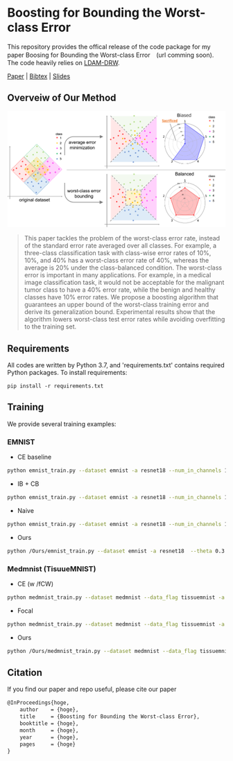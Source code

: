 <!-- <<<<<<< HEAD -->

# Boosting for Bounding the Worst-class Error

This repository provides the offical release of the code package for my paper Boosing for Bounding the Worst-class Error　(url comming soon).
The code heavily relies on [LDAM-DRW](url).

[Paper](url) | [Bibtex](url) | [Slides](url)

## Overveiw of Our Method

![Illustration](./images/overview.png)
> This paper tackles the problem of the worst-class error rate, instead of the standard error rate averaged over all classes. For example, a three-class classification task with class-wise error rates of 10\%, 10\%, and 40\% has a worst-class error rate of 40\%, whereas the average is 20\% under the class-balanced condition. The worst-class error is important in many applications. For example, in a medical image classification task, it would not be acceptable for the malignant tumor class to have a 40\% error rate, while the benign and healthy classes have 10\% error rates. We propose a boosting algorithm that guarantees an upper bound of the worst-class training error and derive its generalization bound. Experimental results show that the algorithm lowers worst-class test error rates while avoiding overfitting to the training set.

## Requirements 
All codes are written by Python 3.7, and 'requirements.txt' contains required Python packages.
To install requirements:

```setup
pip install -r requirements.txt
```
<!-- 
## Dataset

Create 'data/' directory and download original data in the directory to make imbalanced versions. 
- Imbalanced [CIFAR](https://www.cs.toronto.edu/~kriz/cifar.html). The original data will be downloaded and converted by `imbalancec_cifar.py`.
- Imbalanced [Tiny ImageNet](http://cs231n.stanford.edu/tiny-imagenet-200.zip). Download the data first, and convert them by `imbalance_tinyimagenet.py`.
- The paper also reports results on iNaturalist 2018. We will update the code for iNaturalist 2018 later. -->

## Training

We provide several training examples:

### EMNIST
- CE baseline

```bash
python emnist_train.py --dataset emnist -a resnet18 --num_in_channels 1 --loss_type CE --train_rule None --epochs 100 --b 512 --num_classes 62 --gpu 0 --early_stop True --stop_mode average 
```
- IB + CB

```bash
python emnist_train.py --dataset emnist -a resnet18 --num_in_channels 1 --loss_type IB --train_rule CBReweight --epochs 100 --b 512 --start_ib_epoch 50 --num_classes 62 --gpu 0 --early_stop True --stop_mode average 
```
- Naive

```bash
python emnist_train.py --dataset emnist -a resnet18 --num_in_channels 1 --loss_type WorstLoss --train_rule None --epochs 100 --b 512 --num_classes 62 --gpu 0 --early_stop True --stop_mode worst
```

- Ours
```bash
python /Ours/emnist_train.py --dataset emnist -a resnet18  --theta 0.3 --num_in_channels 1 --b 512 --num_classes 62 --loss_type CE --gpu 0
```


### Medmnist (TisuueMNIST)
- CE (w /fCW)

```bash
python medmnist_train.py --dataset medmnist --data_flag tissuemnist -a resnet18 --num_in_channels 1 --loss_type CE --train_rule fCW --epochs 100 --b 512 --num_classes 8 --gpu 0 --early_stop True --stop_mode average
```
- Focal

```bash
python medmnist_train.py --dataset medmnist --data_flag tissuemnist -a resnet18 --num_in_channels 1 --loss_type Focal --epochs 100 --b 512 --num_classes 8 --gpu 0 --early_stop True 
```

- Ours
```bash
python /Ours/medmnist_train.py --dataset medmnist --data_flag tissuemnist -a resnet18 --theta 0.5 --num_in_channels 1 --b 512 --num_classes 8 --loss_type CE --gpu 0 
```

## Citation

If you find our paper and repo useful, please cite our paper

```
@InProceedings{hoge,
    author    = {hoge},
    title     = {Boosting for Bounding the Worst-class Error},
    booktitle = {hoge},
    month     = {hoge},
    year      = {hoge},
    pages     = {hoge}
}
```
<!-- =======
# Boosting for Bounding the Worst-class Error (AISTATS, 2023)
>>>>>>> 71d71e6ba1e292b2b021ccdc18890e7f9db02fb5 -->
